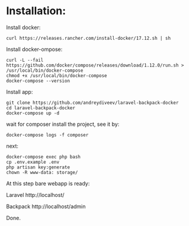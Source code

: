 # Installation:

Install docker:

    curl https://releases.rancher.com/install-docker/17.12.sh | sh

Install docker-ompose:

    curl -L --fail https://github.com/docker/compose/releases/download/1.12.0/run.sh > /usr/local/bin/docker-compose
    chmod +x /usr/local/bin/docker-compose
    docker-compose --version

Install app:

    git clone https://github.com/andreydiveev/laravel-backpack-docker
    cd laravel-backpack-docker
    docker-compose up -d

wait for composer install the project, see it by:

    docker-compose logs -f composer

next:

    docker-compose exec php bash
    cp .env.example .env
    php artisan key:generate
    chown -R www-data: storage/

At this step bare webapp is ready:

Laravel http://localhost/

Backpack http://localhost/admin

Done.

